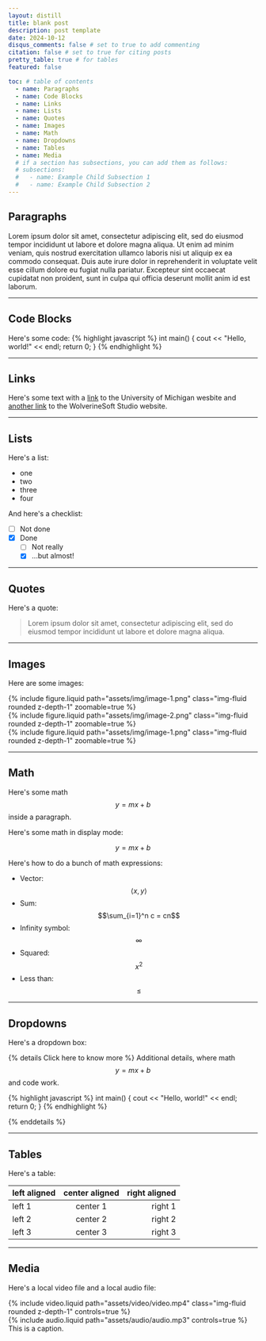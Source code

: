 ```yaml
---
layout: distill
title: blank post
description: post template
date: 2024-10-12
disqus_comments: false # set to true to add commenting
citation: false # set to true for citing posts
pretty_table: true # for tables
featured: false

toc: # table of contents
  - name: Paragraphs
  - name: Code Blocks
  - name: Links
  - name: Lists
  - name: Quotes
  - name: Images
  - name: Math
  - name: Dropdowns
  - name: Tables
  - name: Media
  # if a section has subsections, you can add them as follows:
  # subsections:
  #   - name: Example Child Subsection 1
  #   - name: Example Child Subsection 2
---
```


## Paragraphs

Lorem ipsum dolor sit amet, consectetur adipiscing elit, sed do eiusmod tempor incididunt ut labore et dolore magna aliqua. Ut enim ad minim veniam, quis nostrud exercitation ullamco laboris nisi ut aliquip ex ea commodo consequat. Duis aute irure dolor in reprehenderit in voluptate velit esse cillum dolore eu fugiat nulla pariatur. Excepteur sint occaecat cupidatat non proident, sunt in culpa qui officia deserunt mollit anim id est laborum.

---

## Code Blocks

Here's some code:
{% highlight javascript %}
int main() {
cout << "Hello, world!" << endl;
return 0;
}
{% endhighlight %}

---

## Links

Here's some text with a [link](https://umich.edu/) to the University of Michigan wesbite and [another link](https://www.wolverinesoft.org/about-wolverinesoft-studio) to the WolverineSoft Studio website.

---

## Lists

Here's a list:

- one
- two
- three
- four

And here's a checklist:

- [ ] Not done
- [x] Done
  - [ ] Not really
  - [x] ...but almost!

---

## Quotes

Here's a quote:

> Lorem ipsum dolor sit amet, consectetur adipiscing elit, sed do eiusmod tempor incididunt ut labore et dolore magna aliqua.

---

## Images

Here are some images:

<div class="row mt-3">
    <div class="col-sm mt-3 mt-md-0">
        {% include figure.liquid path="assets/img/image-1.png" class="img-fluid rounded z-depth-1" zoomable=true %}
    </div>
    <div class="col-sm mt-3 mt-md-0">
        {% include figure.liquid path="assets/img/image-2.png" class="img-fluid rounded z-depth-1" zoomable=true %}
    </div>
    <div class="col-sm mt-3 mt-md-0">
        {% include figure.liquid path="assets/img/image-1.png" class="img-fluid rounded z-depth-1" zoomable=true %}
    </div>
</div>

---

## Math

Here's some math $$y = mx + b$$ inside a paragraph.

Here's some math in display mode:

$$
y = mx + b
$$

Here's how to do a bunch of math expressions:

- Vector: $$\langle x, y \rangle$$
- Sum: $$\sum_{i=1}^n c = cn$$
- Infinity symbol: $$\infty$$
- Squared: $$x^2$$
- Less than: $$\leq$$

---

## Dropdowns

Here's a dropdown box:

{% details Click here to know more %}
Additional details, where math $$y = mx + b$$ and code work.

{% highlight javascript %}
int main() {
cout << "Hello, world!" << endl;
return 0;
}
{% endhighlight %}

{% enddetails %}

---

## Tables

Here's a table:

| left aligned | center aligned | right aligned |
| :----------- | :------------: | ------------: |
| left 1       |    center 1    |       right 1 |
| left 2       |    center 2    |       right 2 |
| left 3       |    center 3    |       right 3 |

---

## Media

Here's a local video file and a local audio file:

<div class="row mt-3">
    <div class="col-sm mt-3 mt-md-0">
        {% include video.liquid path="assets/video/video.mp4" class="img-fluid rounded z-depth-1" controls=true %}
    </div>
    <div class="col-sm mt-3 mt-md-0">
        {% include audio.liquid path="assets/audio/audio.mp3" controls=true %}
    </div>
</div>
<div class="caption">
    This is a caption.
</div>
